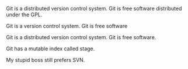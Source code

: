 Git is a distributed version control system.
Git is free software distributed under the GPL.

Git is a version control system.
Git is free software

Git is a distributed version control system.
Git is free software.

Git has a mutable index called stage.

My stupid boss still prefers SVN.